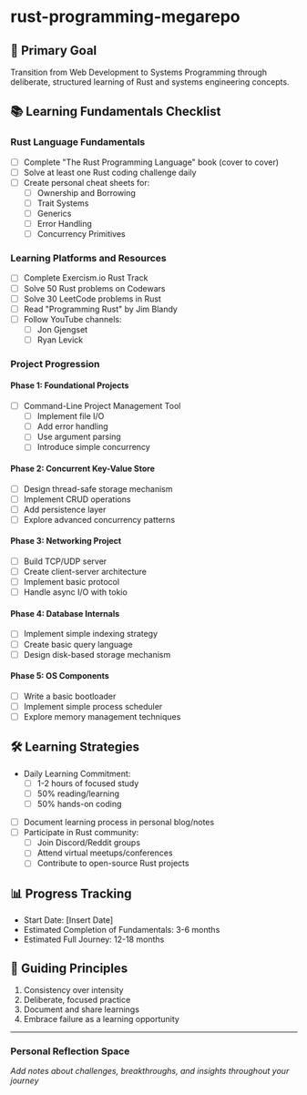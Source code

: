 # rust-programming-megarepo

## 🎯 Primary Goal
Transition from Web Development to Systems Programming through deliberate, structured learning of Rust and systems engineering concepts.

## 📚 Learning Fundamentals Checklist

### Rust Language Fundamentals
- [ ] Complete "The Rust Programming Language" book (cover to cover)
- [ ] Solve at least one Rust coding challenge daily
- [ ] Create personal cheat sheets for:
  - [ ] Ownership and Borrowing
  - [ ] Trait Systems
  - [ ] Generics
  - [ ] Error Handling
  - [ ] Concurrency Primitives

### Learning Platforms and Resources
- [ ] Complete Exercism.io Rust Track
- [ ] Solve 50 Rust problems on Codewars
- [ ] Solve 30 LeetCode problems in Rust
- [ ] Read "Programming Rust" by Jim Blandy
- [ ] Follow YouTube channels:
  - [ ] Jon Gjengset
  - [ ] Ryan Levick

### Project Progression

#### Phase 1: Foundational Projects
- [ ] Command-Line Project Management Tool
  - [ ] Implement file I/O
  - [ ] Add error handling
  - [ ] Use argument parsing
  - [ ] Introduce simple concurrency

#### Phase 2: Concurrent Key-Value Store
- [ ] Design thread-safe storage mechanism
- [ ] Implement CRUD operations
- [ ] Add persistence layer
- [ ] Explore advanced concurrency patterns

#### Phase 3: Networking Project
- [ ] Build TCP/UDP server
- [ ] Create client-server architecture
- [ ] Implement basic protocol
- [ ] Handle async I/O with tokio

#### Phase 4: Database Internals
- [ ] Implement simple indexing strategy
- [ ] Create basic query language
- [ ] Design disk-based storage mechanism

#### Phase 5: OS Components
- [ ] Write a basic bootloader
- [ ] Implement simple process scheduler
- [ ] Explore memory management techniques

## 🛠 Learning Strategies
- Daily Learning Commitment:
  - [ ] 1-2 hours of focused study
  - [ ] 50% reading/learning
  - [ ] 50% hands-on coding
- [ ] Document learning process in personal blog/notes
- [ ] Participate in Rust community:
  - [ ] Join Discord/Reddit groups
  - [ ] Attend virtual meetups/conferences
  - [ ] Contribute to open-source Rust projects

## 📊 Progress Tracking
- Start Date: [Insert Date]
- Estimated Completion of Fundamentals: 3-6 months
- Estimated Full Journey: 12-18 months

## 🧭 Guiding Principles
1. Consistency over intensity
2. Deliberate, focused practice
3. Document and share learnings
4. Embrace failure as a learning opportunity

---

### Personal Reflection Space
*Add notes about challenges, breakthroughs, and insights throughout your journey*
